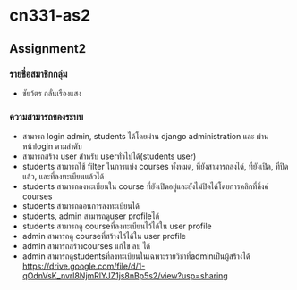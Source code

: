 # cn331-as2

## Assignment2

### รายชื่อสมาชิกกลุ่ม

- ชัยว้ตร กลั่นเรืองแสง

### ความสามารถของระบบ

- สามารถ login admin, students ได้โดยผ่าน django administration และ ผ่านหน้าlogin ตามลำดับ
- สามารถสร้าง user สำหรับ userทั่วไปได้(students user)
- students สามารถใช้ filter ในการแบ่ง courses ทั้งหมด, ที่ยังสามารถลงได้, ที่ยังเปิด, ที่ปิดแล้ว, และที่ลงทะเบียนแล้วได้
- students สามารถลงทะเบียนใน course ที่ยังเปิดอยู่และยังไม่ปิดได้โดยการคลิกที่ลิ้งค์ courses</li>
- students สามารถถอนการลงทะเบียนได้
- students, admin สามารถดูuser profileได้
- students สามารถดู courseที่ลงทะเบียนไว้ได้ใน user profile
- admin สามารถดู courseที่สร้างไว้ได้ใน user profile
- admin สามารถสร้างcourses แก้ไข ลบ ได้
- admin สามารถดูstudentsที่ลงทะเบียนในเฉพาะรายวิชาที่adminเป็นผู้สร้างได้
<https://drive.google.com/file/d/1-qOdnVsK_nvrl8NjmRlYJZ1js8nBp5s2/view?usp=sharing>
